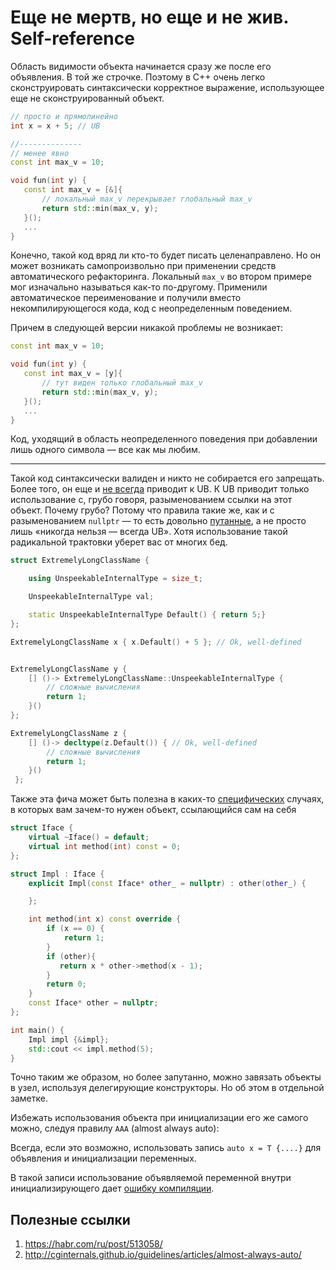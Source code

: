 # Еще не мертв, но еще и не жив. Self-reference

Область видимости объекта начинается сразу же после его объявления. В той же строчке. Поэтому
в С++ очень легко сконструировать синтаксически корректное выражение, использующее еще не сконструированный объект.

```C++
// просто и прямолинейно
int x = x + 5; // UB

//--------------
// менее явно
const int max_v = 10;

void fun(int y) {
   const int max_v = [&]{
       // локальный max_v перекрывает глобальный max_v
       return std::min(max_v, y);
   }();
   ...
}
```

Конечно, такой код вряд ли кто-то будет писать целенаправлено.
Но он может возникать самопроизвольно при применении средств автоматического
рефакторинга. Локальный `max_v` во втором примере мог изначально называться как-то по-другому. Применили автоматическое переименование и получили вместо некомпилирующегося кода, код с неопределенным поведением.

Причем в следующей версии никакой проблемы не возникает:

```C++
const int max_v = 10;

void fun(int y) {
   const int max_v = [y]{
       // тут виден только глобальный max_v
       return std::min(max_v, y);
   }();
   ...
}
```

Код, уходящий в область неопределенного поведения при добавлении лишь одного символа — все как мы любим.

---
Такой код синтаксически валиден и никто не собирается его запрещать. Более того, он еще и [не всегда](https://godbolt.org/z/7jqo61) приводит к UB.
К UB приводит только использование с, грубо говоря, разыменованием ссылки на этот объект. Почему грубо? Потому что правила такие же, как и с разыменованием `nullptr` — то есть довольно [путанные](https://habr.com/ru/post/513058/), а не просто лишь «никогда нельзя — всегда UB». Хотя использование такой радикальной трактовки уберет вас от многих бед.

```C++
struct ExtremelyLongClassName {

    using UnspeekableInternalType = size_t;

    UnspeekableInternalType val;

    static UnspeekableInternalType Default() { return 5;}
};

ExtremelyLongClassName x { x.Default() + 5 }; // Ok, well-defined


ExtremelyLongClassName y {
    [] ()-> ExtremelyLongClassName::UnspeekableInternalType {
        // сложные вычисления
        return 1;
    }()
};

ExtremelyLongClassName z {
    [] ()-> decltype(z.Default()) { // Ok, well-defined
        // сложные вычисления
        return 1;
    }()
 };
```

Также эта фича может быть полезна в каких-то [специфических](https://godbolt.org/z/qY18c8) случаях, в которых вам зачем-то нужен объект, ссылающийся сам на себя


```C++
struct Iface {
    virtual ~Iface() = default;
    virtual int method(int) const = 0;
};

struct Impl : Iface {
    explicit Impl(const Iface* other_ = nullptr) : other(other_) {

    };

    int method(int x) const override {
        if (x == 0) {
            return 1;
        }
        if (other){
           return x * other->method(x - 1);
        }
        return 0;
    }
    const Iface* other = nullptr;
};

int main() {
    Impl impl {&impl};
    std::cout << impl.method(5);
}
```

Точно таким же образом, но более запутанно, можно завязать объекты в узел, используя делегирующие конструкторы. Но об этом в отдельной заметке.

Избежать использования объекта при инициализации его же самого можно, следуя правилу `AAA` (almost always auto):

Всегда, если это возможно, использовать запись `auto x = T {....}` для объявления и инициализации переменных.

В такой записи использование объявляемой переменной внутри инициализирующего дает [ошибку компиляции](https://godbolt.org/z/P1rj66).


## Полезные ссылки
1. https://habr.com/ru/post/513058/
2. http://cginternals.github.io/guidelines/articles/almost-always-auto/
